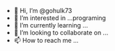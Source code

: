 - 👋 Hi, I’m @gohulk73
- 👀 I’m interested in ...programing
- 🌱 I’m currently learning ...
- 💞️ I’m looking to collaborate on ...
- 📫 How to reach me ...

<!---
gohulk73/gohulk73 is a ✨ special ✨ repository because its `README.md` (this file) appears on your GitHub profile.
You can click the Preview link to take a look at your changes.
--->
